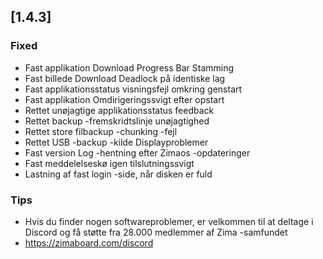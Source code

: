 ## [1.4.3]
### Fixed
- Fast applikation Download Progress Bar Stamming
- Fast billede Download Deadlock på identiske lag
- Fast applikationsstatus visningsfejl omkring genstart
- Fast applikation Omdirigeringssvigt efter opstart
- Rettet unøjagtige applikationsstatus feedback
- Rettet backup -fremskridtslinje unøjagtighed
- Rettet store filbackup -chunking -fejl
- Rettet USB -backup -kilde Displayproblemer
- Fast version Log -hentning efter Zimaos -opdateringer
- Fast meddelelseskø igen tilslutningssvigt
- Lastning af fast login -side, når disken er fuld
### Tips
- Hvis du finder nogen softwareproblemer, er velkommen til at deltage i Discord og få støtte fra 28.000 medlemmer af Zima -samfundet
- <a href = "https://zimaboard.com/discord" target = "_ blank" style = "farve: blå"> https://zimaboard.com/discord </a>

